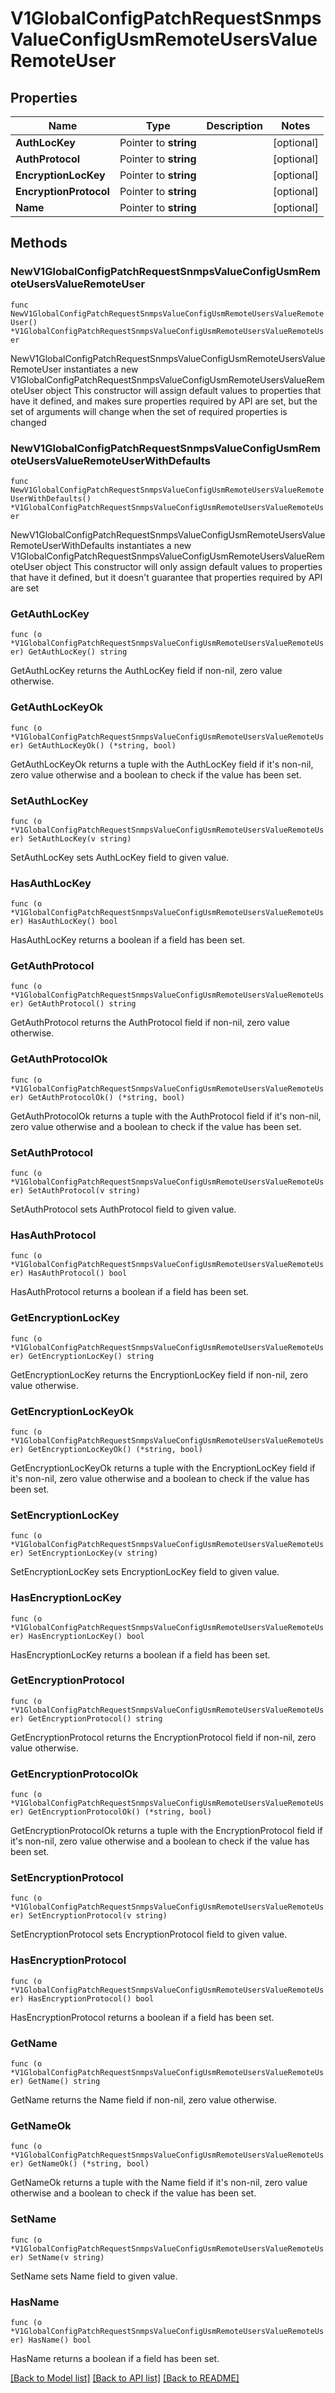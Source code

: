 # V1GlobalConfigPatchRequestSnmpsValueConfigUsmRemoteUsersValueRemoteUser

## Properties

Name | Type | Description | Notes
------------ | ------------- | ------------- | -------------
**AuthLocKey** | Pointer to **string** |  | [optional] 
**AuthProtocol** | Pointer to **string** |  | [optional] 
**EncryptionLocKey** | Pointer to **string** |  | [optional] 
**EncryptionProtocol** | Pointer to **string** |  | [optional] 
**Name** | Pointer to **string** |  | [optional] 

## Methods

### NewV1GlobalConfigPatchRequestSnmpsValueConfigUsmRemoteUsersValueRemoteUser

`func NewV1GlobalConfigPatchRequestSnmpsValueConfigUsmRemoteUsersValueRemoteUser() *V1GlobalConfigPatchRequestSnmpsValueConfigUsmRemoteUsersValueRemoteUser`

NewV1GlobalConfigPatchRequestSnmpsValueConfigUsmRemoteUsersValueRemoteUser instantiates a new V1GlobalConfigPatchRequestSnmpsValueConfigUsmRemoteUsersValueRemoteUser object
This constructor will assign default values to properties that have it defined,
and makes sure properties required by API are set, but the set of arguments
will change when the set of required properties is changed

### NewV1GlobalConfigPatchRequestSnmpsValueConfigUsmRemoteUsersValueRemoteUserWithDefaults

`func NewV1GlobalConfigPatchRequestSnmpsValueConfigUsmRemoteUsersValueRemoteUserWithDefaults() *V1GlobalConfigPatchRequestSnmpsValueConfigUsmRemoteUsersValueRemoteUser`

NewV1GlobalConfigPatchRequestSnmpsValueConfigUsmRemoteUsersValueRemoteUserWithDefaults instantiates a new V1GlobalConfigPatchRequestSnmpsValueConfigUsmRemoteUsersValueRemoteUser object
This constructor will only assign default values to properties that have it defined,
but it doesn't guarantee that properties required by API are set

### GetAuthLocKey

`func (o *V1GlobalConfigPatchRequestSnmpsValueConfigUsmRemoteUsersValueRemoteUser) GetAuthLocKey() string`

GetAuthLocKey returns the AuthLocKey field if non-nil, zero value otherwise.

### GetAuthLocKeyOk

`func (o *V1GlobalConfigPatchRequestSnmpsValueConfigUsmRemoteUsersValueRemoteUser) GetAuthLocKeyOk() (*string, bool)`

GetAuthLocKeyOk returns a tuple with the AuthLocKey field if it's non-nil, zero value otherwise
and a boolean to check if the value has been set.

### SetAuthLocKey

`func (o *V1GlobalConfigPatchRequestSnmpsValueConfigUsmRemoteUsersValueRemoteUser) SetAuthLocKey(v string)`

SetAuthLocKey sets AuthLocKey field to given value.

### HasAuthLocKey

`func (o *V1GlobalConfigPatchRequestSnmpsValueConfigUsmRemoteUsersValueRemoteUser) HasAuthLocKey() bool`

HasAuthLocKey returns a boolean if a field has been set.

### GetAuthProtocol

`func (o *V1GlobalConfigPatchRequestSnmpsValueConfigUsmRemoteUsersValueRemoteUser) GetAuthProtocol() string`

GetAuthProtocol returns the AuthProtocol field if non-nil, zero value otherwise.

### GetAuthProtocolOk

`func (o *V1GlobalConfigPatchRequestSnmpsValueConfigUsmRemoteUsersValueRemoteUser) GetAuthProtocolOk() (*string, bool)`

GetAuthProtocolOk returns a tuple with the AuthProtocol field if it's non-nil, zero value otherwise
and a boolean to check if the value has been set.

### SetAuthProtocol

`func (o *V1GlobalConfigPatchRequestSnmpsValueConfigUsmRemoteUsersValueRemoteUser) SetAuthProtocol(v string)`

SetAuthProtocol sets AuthProtocol field to given value.

### HasAuthProtocol

`func (o *V1GlobalConfigPatchRequestSnmpsValueConfigUsmRemoteUsersValueRemoteUser) HasAuthProtocol() bool`

HasAuthProtocol returns a boolean if a field has been set.

### GetEncryptionLocKey

`func (o *V1GlobalConfigPatchRequestSnmpsValueConfigUsmRemoteUsersValueRemoteUser) GetEncryptionLocKey() string`

GetEncryptionLocKey returns the EncryptionLocKey field if non-nil, zero value otherwise.

### GetEncryptionLocKeyOk

`func (o *V1GlobalConfigPatchRequestSnmpsValueConfigUsmRemoteUsersValueRemoteUser) GetEncryptionLocKeyOk() (*string, bool)`

GetEncryptionLocKeyOk returns a tuple with the EncryptionLocKey field if it's non-nil, zero value otherwise
and a boolean to check if the value has been set.

### SetEncryptionLocKey

`func (o *V1GlobalConfigPatchRequestSnmpsValueConfigUsmRemoteUsersValueRemoteUser) SetEncryptionLocKey(v string)`

SetEncryptionLocKey sets EncryptionLocKey field to given value.

### HasEncryptionLocKey

`func (o *V1GlobalConfigPatchRequestSnmpsValueConfigUsmRemoteUsersValueRemoteUser) HasEncryptionLocKey() bool`

HasEncryptionLocKey returns a boolean if a field has been set.

### GetEncryptionProtocol

`func (o *V1GlobalConfigPatchRequestSnmpsValueConfigUsmRemoteUsersValueRemoteUser) GetEncryptionProtocol() string`

GetEncryptionProtocol returns the EncryptionProtocol field if non-nil, zero value otherwise.

### GetEncryptionProtocolOk

`func (o *V1GlobalConfigPatchRequestSnmpsValueConfigUsmRemoteUsersValueRemoteUser) GetEncryptionProtocolOk() (*string, bool)`

GetEncryptionProtocolOk returns a tuple with the EncryptionProtocol field if it's non-nil, zero value otherwise
and a boolean to check if the value has been set.

### SetEncryptionProtocol

`func (o *V1GlobalConfigPatchRequestSnmpsValueConfigUsmRemoteUsersValueRemoteUser) SetEncryptionProtocol(v string)`

SetEncryptionProtocol sets EncryptionProtocol field to given value.

### HasEncryptionProtocol

`func (o *V1GlobalConfigPatchRequestSnmpsValueConfigUsmRemoteUsersValueRemoteUser) HasEncryptionProtocol() bool`

HasEncryptionProtocol returns a boolean if a field has been set.

### GetName

`func (o *V1GlobalConfigPatchRequestSnmpsValueConfigUsmRemoteUsersValueRemoteUser) GetName() string`

GetName returns the Name field if non-nil, zero value otherwise.

### GetNameOk

`func (o *V1GlobalConfigPatchRequestSnmpsValueConfigUsmRemoteUsersValueRemoteUser) GetNameOk() (*string, bool)`

GetNameOk returns a tuple with the Name field if it's non-nil, zero value otherwise
and a boolean to check if the value has been set.

### SetName

`func (o *V1GlobalConfigPatchRequestSnmpsValueConfigUsmRemoteUsersValueRemoteUser) SetName(v string)`

SetName sets Name field to given value.

### HasName

`func (o *V1GlobalConfigPatchRequestSnmpsValueConfigUsmRemoteUsersValueRemoteUser) HasName() bool`

HasName returns a boolean if a field has been set.


[[Back to Model list]](../README.md#documentation-for-models) [[Back to API list]](../README.md#documentation-for-api-endpoints) [[Back to README]](../README.md)


